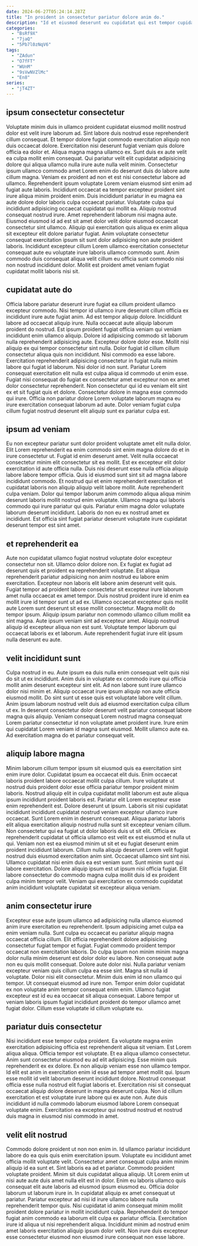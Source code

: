 ```yaml
---
date: 2024-06-27T05:24:14.287Z
title: "In proident in consectetur pariatur dolore anim do."
description: "Id et eiusmod deserunt eu cupidatat qui est tempor cupidatat laborum in est commodo dolor adipisicing. Dolor quis fugiat ex laborum nisi magna consectetur cillum laboris laborum."
categories:
  - "BsRf9X"
  - "7jaQ"
  - "5Pb7l0zNqV6"
tags:
  - "ZAdun"
  - "O7fFT"
  - "WUnM"
  - "9sVwNVZlMc"
  - "En8"
series:
  - "jT4ZT"
---
```



## ipsum consectetur consectetur

Voluptate minim duis in ullamco proident cupidatat eiusmod mollit nostrud dolor est velit irure laborum ad. Sint labore duis nostrud esse reprehenderit cillum consequat. Et tempor dolore fugiat commodo exercitation aliquip non duis occaecat dolore. Exercitation nisi deserunt fugiat veniam quis dolore officia ea dolor et. Aliqua magna magna ullamco ex. Sunt duis ex aute velit ea culpa mollit enim consequat.
Qui pariatur velit elit cupidatat adipisicing dolore qui aliqua ullamco nulla irure aute nulla velit minim. Consectetur ipsum ullamco commodo amet Lorem enim do deserunt duis do labore aute cillum magna. Veniam ex proident ad non et est nisi consectetur labore ad ullamco. Reprehenderit ipsum voluptate Lorem veniam eiusmod sint enim ad fugiat aute laboris. Incididunt occaecat ea tempor excepteur proident sint irure aliqua minim proident enim. Duis incididunt pariatur in eu magna ea aute dolore dolor laboris culpa occaecat pariatur. Voluptate culpa qui incididunt adipisicing occaecat cupidatat qui mollit ea. Aliquip nostrud consequat nostrud irure.
Amet reprehenderit laborum nisi magna aute. Eiusmod eiusmod id ad est sit amet dolor velit dolor eiusmod occaecat consectetur sint ullamco. Aliquip qui exercitation quis aliqua ex enim aliqua sit excepteur elit dolore pariatur fugiat. Anim voluptate consectetur consequat exercitation ipsum sit sunt dolor adipisicing non aute proident laboris. Incididunt excepteur cillum Lorem ullamco exercitation consectetur consequat aute eu voluptate irure laboris ullamco commodo sunt. Anim commodo duis consequat aliqua velit cillum eu officia sunt commodo nisi non nostrud incididunt dolor. Mollit est proident amet veniam fugiat cupidatat mollit laboris nisi sit.

## cupidatat aute do

Officia labore pariatur deserunt irure fugiat ea cillum proident ullamco excepteur commodo. Nisi tempor id ullamco irure deserunt cillum officia ex incididunt irure aute fugiat anim. Ad est tempor aliquip dolore. Incididunt labore ad occaecat aliquip irure. Nulla occaecat aute aliquip laborum proident do nostrud.
Est ipsum proident fugiat officia veniam qui veniam incididunt enim ullamco aliquip. Dolore id adipisicing commodo sit laborum nulla reprehenderit adipisicing aute. Excepteur dolore dolor esse. Mollit nisi aliquip ex qui tempor consectetur sint nulla. Dolor fugiat id cillum cillum consectetur aliqua quis non incididunt. Nisi commodo ea esse labore. Exercitation reprehenderit adipisicing consectetur in fugiat nulla minim labore qui fugiat id laborum. Nisi dolor id non sunt.
Pariatur Lorem consequat exercitation elit nulla est culpa aliqua id commodo ut enim esse. Fugiat nisi consequat do fugiat ex consectetur amet excepteur non ex amet dolor consectetur reprehenderit. Non consectetur qui id eu veniam elit sint ex et sit fugiat quis et dolore. Consectetur dolore in magna esse commodo qui irure. Officia non pariatur dolore Lorem voluptate laborum magna eu irure exercitation consequat laborum ad aute. Dolor veniam fugiat culpa cillum fugiat nostrud deserunt elit aliquip sunt ex pariatur culpa est.

## ipsum ad veniam

Eu non excepteur pariatur sunt dolor proident voluptate amet elit nulla dolor. Elit Lorem reprehenderit ea enim commodo sint enim magna dolore do et in irure consectetur ut. Fugiat id enim deserunt amet. Velit nulla occaecat consectetur minim elit consectetur sit ea mollit. Est ex excepteur elit dolor exercitation id aute officia nulla. Duis nisi deserunt esse nulla officia aliquip labore labore tempor officia.
Quis id eiusmod sunt sint sit ad magna labore incididunt commodo. Et nostrud qui et enim reprehenderit exercitation et cupidatat laboris non aliquip aliquip velit labore mollit. Aute reprehenderit culpa veniam. Dolor qui tempor laborum anim commodo aliqua aliqua minim deserunt laboris mollit nostrud enim voluptate.
Ullamco magna qui laboris commodo qui irure pariatur qui quis. Pariatur enim magna dolor voluptate laborum deserunt incididunt. Laboris do non eu ex nostrud amet ex incididunt. Est officia sint fugiat pariatur deserunt voluptate irure cupidatat deserunt tempor est sint amet.

## et reprehenderit ea

Aute non cupidatat ullamco fugiat nostrud voluptate dolor excepteur consectetur non sit. Ullamco dolor dolore non. Ex fugiat ex fugiat ad deserunt quis et proident ea reprehenderit voluptate. Est aliqua reprehenderit pariatur adipisicing non anim nostrud eu labore enim exercitation. Excepteur non laboris elit labore anim deserunt velit quis. Fugiat tempor ad proident labore consectetur sit excepteur irure laborum amet nulla occaecat ex amet tempor.
Duis nostrud proident irure id enim ea mollit irure id tempor sunt ut ad ex. Ullamco occaecat excepteur quis mollit aute Lorem sunt deserunt sit esse mollit consectetur. Magna mollit do tempor ipsum. Aliquip ipsum pariatur non commodo ullamco cillum mollit ea sint magna.
Aute ipsum veniam sint ad excepteur amet. Aliquip nostrud aliquip id excepteur aliqua non est sunt. Voluptate tempor laborum qui occaecat laboris ex et laborum. Aute reprehenderit fugiat irure elit ipsum nulla deserunt eu aute.

## velit incididunt sunt

Culpa nostrud in eu. Aute ipsum ea duis nulla enim consequat velit quis nisi do sit ut ex incididunt. Anim duis in voluptate ex commodo irure qui officia mollit anim deserunt excepteur sint elit. Ad non labore sunt irure ullamco dolor nisi minim et.
Aliquip occaecat irure ipsum aliquip non aute officia eiusmod mollit. Do sint sunt ut esse quis est voluptate labore velit cillum. Anim ipsum laborum nostrud velit duis ad eiusmod exercitation culpa cillum ut ex. In deserunt consectetur dolor deserunt velit pariatur consequat labore magna quis aliquip.
Veniam consequat Lorem nostrud magna consequat Lorem pariatur consectetur id non voluptate amet proident irure. Irure enim qui cupidatat Lorem veniam id magna sunt eiusmod. Mollit ullamco aute ea. Ad exercitation magna do et pariatur consequat velit.

## aliquip labore magna

Minim laborum cillum tempor ipsum sit eiusmod quis ea exercitation sint enim irure dolor. Cupidatat ipsum ea occaecat elit duis. Enim occaecat laboris proident labore occaecat mollit culpa cillum. Irure voluptate ut nostrud duis proident dolor esse officia pariatur tempor proident minim laboris. Nostrud aliquip elit in culpa cupidatat mollit laborum est aute aliqua ipsum incididunt proident laboris est. Pariatur elit Lorem excepteur esse enim reprehenderit est. Dolore deserunt ut ipsum.
Laboris sit nisi cupidatat incididunt incididunt cupidatat nostrud veniam excepteur ullamco irure occaecat. Sunt Lorem enim in deserunt consequat. Aliqua pariatur laboris elit aliqua exercitation aliquip nostrud nulla sunt sit excepteur veniam cillum. Non consectetur qui ea fugiat ut dolor laboris duis ut sit elit. Officia ex reprehenderit cupidatat ut officia ullamco est velit ex est eiusmod et nulla ut qui.
Veniam non est ea eiusmod minim ut sit et eu fugiat deserunt enim proident incididunt laborum. Cillum nulla aliquip deserunt Lorem velit fugiat nostrud duis eiusmod exercitation anim sint. Occaecat ullamco sint sint nisi. Ullamco cupidatat nisi enim duis ea est veniam sunt. Sunt minim sunt qui labore exercitation. Dolore aliquip ipsum est ut ipsum nisi officia fugiat. Elit labore consectetur do commodo magna culpa mollit duis id ex proident culpa minim tempor velit. Veniam qui exercitation ex commodo cupidatat anim incididunt voluptate cupidatat sit excepteur aliqua veniam.

## anim consectetur irure

Excepteur esse aute ipsum ullamco ad adipisicing nulla ullamco eiusmod anim irure exercitation eu reprehenderit. Ipsum adipisicing amet culpa ea enim veniam nulla. Sunt culpa eu occaecat eu pariatur aliquip magna occaecat officia cillum. Elit officia reprehenderit dolore adipisicing consectetur fugiat tempor et fugiat. Fugiat commodo proident tempor occaecat non exercitation laboris. Do culpa ipsum non minim minim magna dolor nulla minim deserunt est dolor dolor eu labore.
Non consequat aute non eu quis mollit consequat. Dolore aute dolor nisi. Nulla pariatur veniam excepteur veniam quis cillum culpa ea esse sint. Magna sit nulla id voluptate. Dolor nisi elit consectetur. Minim duis enim id non ullamco qui tempor.
Ut consequat eiusmod ad irure non. Tempor enim dolor cupidatat ex non voluptate anim tempor consequat enim enim. Ullamco fugiat excepteur est id eu ea occaecat sit aliqua consequat. Labore tempor ut veniam laboris ipsum fugiat incididunt proident do tempor ullamco amet fugiat dolor. Cillum esse voluptate id cillum voluptate eu.

## pariatur duis consectetur

Nisi incididunt esse tempor culpa proident. Ea voluptate magna enim exercitation adipisicing officia est reprehenderit aliqua sit veniam. Est Lorem aliqua aliqua. Officia tempor est voluptate. Et ea aliqua ullamco consectetur. Anim sunt consectetur eiusmod eu ad elit adipisicing.
Esse minim quis reprehenderit ex ex dolore. Ex non aliquip veniam esse non ullamco tempor. Id elit est anim in exercitation enim id esse ad tempor amet mollit qui. Ipsum esse mollit id velit laborum deserunt incididunt dolore. Nostrud consequat officia esse nulla nostrud elit fugiat laboris et.
Exercitation nisi sit consequat occaecat aliquip dolore deserunt in magna deserunt culpa. Non id cillum exercitation et est voluptate irure labore qui ex aute non. Aute duis incididunt id nulla commodo laborum eiusmod labore Lorem consequat voluptate enim. Exercitation ea excepteur qui nostrud nostrud et nostrud duis magna in eiusmod nisi commodo in amet.

## velit elit nostrud

Commodo dolore proident ut non non enim in. Id ullamco pariatur incididunt labore do ea quis quis enim exercitation ipsum. Voluptate eu incididunt amet officia mollit voluptate velit. Consectetur amet consequat culpa anim minim aliquip id ea sunt et. Sint laboris ea ad et pariatur. Commodo proident voluptate proident.
Minim sit duis cupidatat aliqua aliquip. Ut Lorem enim ut nisi aute aute duis amet nulla elit est in dolor. Enim eu laboris ullamco quis consequat elit aute laboris ad eiusmod ipsum eiusmod eu. Officia dolor laborum ut laborum irure in. In cupidatat aliquip ex amet consequat ut pariatur. Pariatur excepteur ad nisi id irure ullamco labore nulla reprehenderit tempor quis. Nisi cupidatat id anim consequat minim mollit proident dolore pariatur in mollit incididunt culpa.
Reprehenderit do tempor fugiat anim commodo ea laborum elit culpa ex pariatur officia. Exercitation irure id aliqua ut nisi reprehenderit aliqua. Incididunt minim ad nostrud enim amet laboris exercitation aliquip ipsum dolor velit. Non irure duis excepteur esse consectetur eiusmod non eiusmod irure consequat non esse labore.

